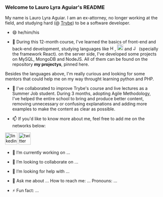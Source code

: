 ### Welcome to Lauro Lyra Aguiar's README
My name is Lauro Lyra Aguiar. I am an ex-attorney, no longer working at the field, and studying hard (@ [Trybe](https://www.betrybe.com)) to be a software developer.
- 😄 he/him/his

- 🌱 During this 12-month course, I've learned the basics of front-end and back-end development, studying languages like <img src="https://devicons.github.io/devicon/devicon.git/icons/html5/html5-original.svg" alt="HTML" width="15" height="15"/></a>, <img src="https://devicons.github.io/devicon/devicon.git/icons/css3/css3-original.svg" alt="CSS" width="20" height="20"/></a> and <img src="https://devicons.github.io/devicon/devicon.git/icons/javascript/javascript-original.svg" alt="JavaScript" width="15" height="15"/></a> (specially the framework React). on the server side, I've developed some projects on MySQL, MongoDB and NodeJS. All of them can be found on the repository **my projectys**, pinned here.


Besides the languages above, I'm really curious and looking for some mentors that could help me on my way throught learning python and PHP.

- 👯 I've collaborated to improve Trybe's course and live lectures as a Summer Job student. During 3 months, adopting Agile Methodology, I've helped the entire school to bring and produce better content, removing unnecessary or confusing explanations and adding more examples to make the content as clear as possible.

- 📫 If you'd like to know more about me, feel free to add me on the networks below:

<a href="http://www.linkedin.com/in/laurolyra"><img src="https://devicons.github.io/devicon/devicon.git/icons/linkedin/linkedin-plain.svg" alt="linkedin" width="40" height="40"/></a>
<a href="http://www.twitter.com/laurolyra"><img src="https://devicons.github.io/devicon/devicon.git/icons/twitter/twitter-original.svg" alt="twitter" width="40" height="40"/></a>

- 🔭 I’m currently working on ...

- 👯 I’m looking to collaborate on ...
- 🤔 I’m looking for help with ...
- 💬 Ask me about ...
How to reach me: ...
Pronouns: ...
- ⚡ Fun fact: ...

<!--
**laurolyra/laurolyra** is a ✨ _special_ ✨ repository because its `README.md` (this file) appears on your GitHub profile.


-->
